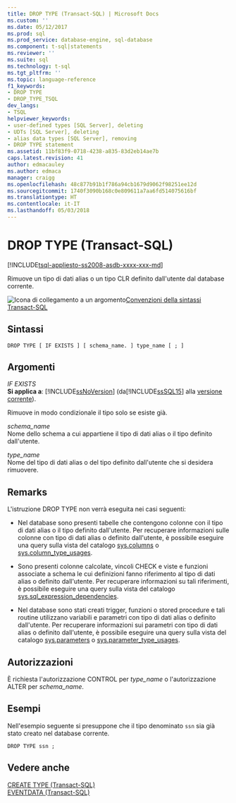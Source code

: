```yaml
---
title: DROP TYPE (Transact-SQL) | Microsoft Docs
ms.custom: ''
ms.date: 05/12/2017
ms.prod: sql
ms.prod_service: database-engine, sql-database
ms.component: t-sql|statements
ms.reviewer: ''
ms.suite: sql
ms.technology: t-sql
ms.tgt_pltfrm: ''
ms.topic: language-reference
f1_keywords:
- DROP TYPE
- DROP_TYPE_TSQL
dev_langs:
- TSQL
helpviewer_keywords:
- user-defined types [SQL Server], deleting
- UDTs [SQL Server], deleting
- alias data types [SQL Server], removing
- DROP TYPE statement
ms.assetid: 11bf83f9-0718-4238-a835-83d2eb14ae7b
caps.latest.revision: 41
author: edmacauley
ms.author: edmaca
manager: craigg
ms.openlocfilehash: 48c877b91b1f786a94cb1679d9062f98251ee12d
ms.sourcegitcommit: 1740f3090b168c0e809611a7aa6fd514075616bf
ms.translationtype: HT
ms.contentlocale: it-IT
ms.lasthandoff: 05/03/2018
---
```

# <a name="drop-type-transact-sql"></a>DROP TYPE (Transact-SQL)
[!INCLUDE[tsql-appliesto-ss2008-asdb-xxxx-xxx-md](../../includes/tsql-appliesto-ss2008-asdb-xxxx-xxx-md.md)]

  Rimuove un tipo di dati alias o un tipo CLR definito dall'utente dal database corrente.  
  
 ![Icona di collegamento a un argomento](../../database-engine/configure-windows/media/topic-link.gif "Icona di collegamento a un argomento")[Convenzioni della sintassi Transact-SQL](../../t-sql/language-elements/transact-sql-syntax-conventions-transact-sql.md)  
  
## <a name="syntax"></a>Sintassi  
  
```  
DROP TYPE [ IF EXISTS ] [ schema_name. ] type_name [ ; ]  
```  
  
## <a name="arguments"></a>Argomenti  
 *IF EXISTS*  
 **Si applica a**: [!INCLUDE[ssNoVersion](../../includes/ssnoversion-md.md)] (da[!INCLUDE[ssSQL15](../../includes/sssql15-md.md)] alla [versione corrente](http://go.microsoft.com/fwlink/p/?LinkId=299658)).  
  
 Rimuove in modo condizionale il tipo solo se esiste già.  
  
 *schema_name*  
 Nome dello schema a cui appartiene il tipo di dati alias o il tipo definito dall'utente.  
  
 *type_name*  
 Nome del tipo di dati alias o del tipo definito dall'utente che si desidera rimuovere.  
  
## <a name="remarks"></a>Remarks  
 L'istruzione DROP TYPE non verrà eseguita nei casi seguenti:  
  
-   Nel database sono presenti tabelle che contengono colonne con il tipo di dati alias o il tipo definito dall'utente. Per recuperare informazioni sulle colonne con tipo di dati alias o definito dall'utente, è possibile eseguire una query sulla vista del catalogo [sys.columns](../../relational-databases/system-catalog-views/sys-columns-transact-sql.md) o [sys.column_type_usages](../../relational-databases/system-catalog-views/sys-column-type-usages-transact-sql.md).  
  
-   Sono presenti colonne calcolate, vincoli CHECK e viste e funzioni associate a schema le cui definizioni fanno riferimento al tipo di dati alias o definito dall'utente. Per recuperare informazioni su tali riferimenti, è possibile eseguire una query sulla vista del catalogo [sys.sql_expression_dependencies](../../relational-databases/system-catalog-views/sys-sql-expression-dependencies-transact-sql.md).  
  
-   Nel database sono stati creati trigger, funzioni o stored procedure e tali routine utilizzano variabili e parametri con tipo di dati alias o definito dall'utente. Per recuperare informazioni sui parametri con tipo di dati alias o definito dall'utente, è possibile eseguire una query sulla vista del catalogo [sys.parameters](../../relational-databases/system-catalog-views/sys-parameters-transact-sql.md) o [sys.parameter_type_usages](../../relational-databases/system-catalog-views/sys-parameter-type-usages-transact-sql.md).  
  
## <a name="permissions"></a>Autorizzazioni  
 È richiesta l'autorizzazione CONTROL per *type_name* o l'autorizzazione ALTER per *schema_name*.  
  
## <a name="examples"></a>Esempi  
 Nell'esempio seguente si presuppone che il tipo denominato `ssn` sia già stato creato nel database corrente.  
  
```  
DROP TYPE ssn ;  
```  
  
## <a name="see-also"></a>Vedere anche  
 [CREATE TYPE &#40;Transact-SQL&#41;](../../t-sql/statements/create-type-transact-sql.md)   
 [EVENTDATA &#40;Transact-SQL&#41;](../../t-sql/functions/eventdata-transact-sql.md)  
  
  
